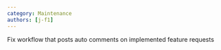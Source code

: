 ```yaml
---
category: Maintenance
authors: [j-f1]
---
```


Fix workflow that posts auto comments on implemented feature requests
